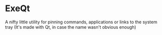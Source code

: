 # ExeQt
A nifty little utility for pinning commands, applications or links to the system tray (It's made with Qt, in case the name wasn't obvious enough)
